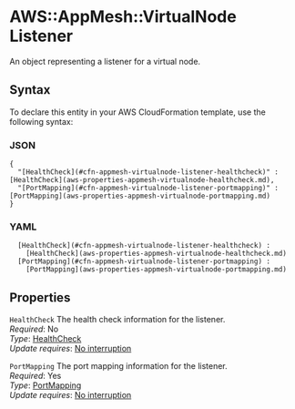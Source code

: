 # AWS::AppMesh::VirtualNode Listener<a name="aws-properties-appmesh-virtualnode-listener"></a>

An object representing a listener for a virtual node\.

## Syntax<a name="aws-properties-appmesh-virtualnode-listener-syntax"></a>

To declare this entity in your AWS CloudFormation template, use the following syntax:

### JSON<a name="aws-properties-appmesh-virtualnode-listener-syntax.json"></a>

```
{
  "[HealthCheck](#cfn-appmesh-virtualnode-listener-healthcheck)" : [HealthCheck](aws-properties-appmesh-virtualnode-healthcheck.md),
  "[PortMapping](#cfn-appmesh-virtualnode-listener-portmapping)" : [PortMapping](aws-properties-appmesh-virtualnode-portmapping.md)
}
```

### YAML<a name="aws-properties-appmesh-virtualnode-listener-syntax.yaml"></a>

```
﻿  [HealthCheck](#cfn-appmesh-virtualnode-listener-healthcheck) : 
    [HealthCheck](aws-properties-appmesh-virtualnode-healthcheck.md)
﻿  [PortMapping](#cfn-appmesh-virtualnode-listener-portmapping) : 
    [PortMapping](aws-properties-appmesh-virtualnode-portmapping.md)
```

## Properties<a name="aws-properties-appmesh-virtualnode-listener-properties"></a>

`HealthCheck`  <a name="cfn-appmesh-virtualnode-listener-healthcheck"></a>
The health check information for the listener\.  
*Required*: No  
*Type*: [HealthCheck](aws-properties-appmesh-virtualnode-healthcheck.md)  
*Update requires*: [No interruption](https://docs.aws.amazon.com/AWSCloudFormation/latest/UserGuide/using-cfn-updating-stacks-update-behaviors.html#update-no-interrupt)

`PortMapping`  <a name="cfn-appmesh-virtualnode-listener-portmapping"></a>
The port mapping information for the listener\.  
*Required*: Yes  
*Type*: [PortMapping](aws-properties-appmesh-virtualnode-portmapping.md)  
*Update requires*: [No interruption](https://docs.aws.amazon.com/AWSCloudFormation/latest/UserGuide/using-cfn-updating-stacks-update-behaviors.html#update-no-interrupt)